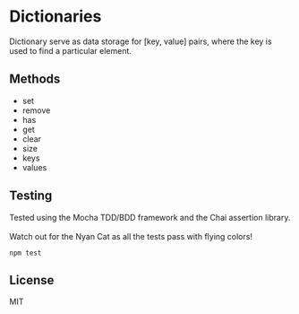 # Dictionaries

Dictionary serve as data storage for [key, value] pairs, where the key is used to find a particular element.

## Methods

- set
- remove
- has
- get
- clear
- size
- keys
- values

## Testing

Tested using the Mocha TDD/BDD framework and the Chai assertion library.<br/><br/>Watch out for the Nyan Cat as all the tests pass with flying colors!

`npm test`

## License

MIT
